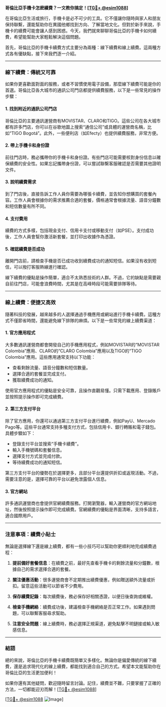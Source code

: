 **哥倫比亞手機卡怎麽續費？一文教你搞定！[[TG💪+ @esim1088](https://t.me/s/esim1088)]**

在哥倫比亞生活或旅行，手機卡是必不可少的工具。它不僅讓你隨時與家人和朋友保持聯繫，還能幫助你在異國他鄉找到方向、了解當地文化。但對於新手來說，手機卡的續費可能會讓人感到困惑。今天，我們就來聊聊哥倫比亞的手機卡如何續費，希望能幫助大家輕鬆解決這個問題。

首先，哥倫比亞的手機卡續費方式主要分為兩種：線下續費和線上續費。這兩種方式各有優缺點，接下來我們逐一介紹。

---

### 線下續費：傳統又可靠

如果你更喜歡面對面的服務，或者不習慣使用電子設備，那麼線下續費可能是你的首選。哥倫比亞各大城市的通訊公司門店都提供續費服務，以下是一些常見的操作步驟：

#### 1. 找到附近的通訊公司門店
哥倫比亞的主要通訊運營商有MOVISTAR、CLARO和TIGO。這些公司在各大城市都有許多門店，你可以在谷歌地圖上搜索“通信公司”或具體的運營商名稱，比如“TIGO Bogotá”。此外，一些便利店（如Efecty）也提供續費服務，非常方便。

#### 2. 帶上手機卡和身份證
前往門店時，務必攜帶你的手機卡和身份證。有些門店可能需要核對身份信息以確保續費的安全性。如果忘記攜帶身份證，可以嘗試聯繫客服確認是否需要其他證明文件。

#### 3. 說明續費需求
到了門店後，直接告訴工作人員你需要為哪張卡續費，並告知你想購買的套餐內容。工作人員會根據你的需求推薦合適的套餐，價格通常會根據流量、語音分鐘數和短信數量有所不同。

#### 4. 支付費用
續費的方式多樣，包括現金支付、信用卡支付或移動支付（如PSE）。支付成功後，工作人員會幫你激活新套餐，並打印出收據作為憑證。

#### 5. 確認續費是否成功
離開門店前，請檢查手機是否已成功收到續費成功的通知短信。如果沒有收到短信，可以撥打客服熱線進行確認。

線下續費的優點是操作簡單，適合不太熟悉技術的人群。不過，它的缺點是需要親自前往門店，可能會浪費時間，尤其是在高峰時段可能需要排隊等待。

---

### 線上續費：便捷又高效

隨著科技的發展，越來越多的人選擇通過手機應用或網站進行手機卡續費。這種方式不僅節省時間，還能避免線下排隊的麻煩。以下是一些常見的線上續費渠道：

#### 1. 官方應用程式
大多數通訊運營商都會開發自己的手機應用程式，例如MOVISTAR的“MOVISTAR Colombia”應用、CLARO的“CLARO Colombia”應用以及TIGO的“TIGO Colombia”應用。這些應用通常支持以下功能：

- 查看剩餘流量、語音分鐘數和短信數量。
- 選擇合適的套餐並完成支付。
- 獲取續費成功的通知。

使用官方應用程式的優點是安全可靠，且操作直觀易懂。只需下載應用、登錄賬戶並按照提示操作即可完成續費。

#### 2. 第三方支付平台
除了官方應用，你還可以通過第三方支付平台進行續費，例如PayU、Mercado Pago等。這些平台通常支持多種支付方式，包括信用卡、銀行轉賬和電子錢包。具體步驟如下：

- 登錄支付平台並搜索“手機卡續費”。
- 輸入手機號碼和套餐信息。
- 選擇支付方式並完成付款。
- 等待續費成功的通知短信。

第三方支付平台的優勢在於選擇更多，且部分平台還提供折扣或返現活動。不過，需要注意的是，選擇可靠的平台以避免泄露個人信息。

#### 3. 官方網站
許多通訊運營商也會提供官網續費服務。打開瀏覽器，輸入運營商的官方網站地址，然後按照提示操作即可完成續費。官網續費的優點是界面清晰，支持多語言，適合國際用戶。

---

### 注意事項：續費小貼士

無論是選擇線下還是線上續費，都有一些小技巧可以幫助你更順利地完成續費過程：

1. **提前備好套餐信息**：在續費之前，最好先查看手機卡的剩餘流量和分鐘數，根據自己的需求選擇合適的套餐。

2. **關注優惠活動**：很多運營商會不定期推出續費優惠，例如贈送額外流量或折扣。留意這些活動可以節省不少費用。

3. **保存續費記錄**：每次續費後，務必保存好相關憑證，以便日後查詢或維權。

4. **檢查手機網絡**：續費成功後，建議檢查手機網絡是否正常工作。如果遇到問題，可以聯繫客服尋求幫助。

5. **注意安全問題**：線上續費時，務必選擇正規渠道，避免點擊不明鏈接或輸入敏感信息。

---

### 結語

總的來說，哥倫比亞的手機卡續費既簡單又多樣化。無論你是偏愛傳統的線下續費，還是追求現代化的線上續費，都能找到適合自己的方式。希望本文能幫助你在哥倫比亞的生活更加便利！

如果你還有其他疑問，歡迎隨時留言討論。記住，續費並不難，只要掌握了正確的方法，一切都能迎刃而解！[[TG💪+ @esim1088](https://t.me/s/esim1088)]  

[[TG💪+ @esim1088](https://t.me/s/esim1088) ![Image](https://i.postimg.cc/4NQfJmqS/Snipaste-2025-05-13-00-14-12.png)]